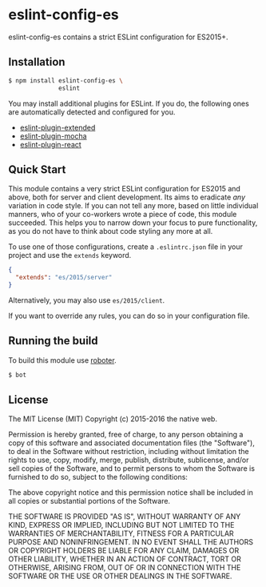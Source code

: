 # eslint-config-es

eslint-config-es contains a strict ESLint configuration for ES2015+.

## Installation

```bash
$ npm install eslint-config-es \
              eslint
```

You may install additional plugins for ESLint. If you do, the following ones are automatically detected and configured for you.

- [eslint-plugin-extended](https://www.npmjs.com/package/eslint-plugin-extended)
- [eslint-plugin-mocha](https://www.npmjs.com/package/eslint-plugin-mocha)
- [eslint-plugin-react](https://www.npmjs.com/package/eslint-plugin-react)

## Quick Start

This module contains a very strict ESLint configuration for ES2015 and above, both for server and client development. Its aims to eradicate *any* variation in code style. If you can not tell any more, based on little individual manners, who of your co-workers wrote a piece of code, this module succeeded. This helps you to narrow down your focus to pure functionality, as you do not have to think about code styling any more at all.

To use one of those configurations, create a `.eslintrc.json` file in your project and use the `extends` keyword.

```json
{
  "extends": "es/2015/server"
}
```

Alternatively, you may also use `es/2015/client`.

If you want to override any rules, you can do so in your configuration file.

## Running the build

To build this module use [roboter](https://www.npmjs.com/package/roboter).

```bash
$ bot
```

## License

The MIT License (MIT)
Copyright (c) 2015-2016 the native web.

Permission is hereby granted, free of charge, to any person obtaining a copy of this software and associated documentation files (the "Software"), to deal in the Software without restriction, including without limitation the rights to use, copy, modify, merge, publish, distribute, sublicense, and/or sell copies of the Software, and to permit persons to whom the Software is furnished to do so, subject to the following conditions:

The above copyright notice and this permission notice shall be included in all copies or substantial portions of the Software.

THE SOFTWARE IS PROVIDED "AS IS", WITHOUT WARRANTY OF ANY KIND, EXPRESS OR IMPLIED, INCLUDING BUT NOT LIMITED TO THE WARRANTIES OF MERCHANTABILITY, FITNESS FOR A PARTICULAR PURPOSE AND NONINFRINGEMENT. IN NO EVENT SHALL THE AUTHORS OR COPYRIGHT HOLDERS BE LIABLE FOR ANY CLAIM, DAMAGES OR OTHER LIABILITY, WHETHER IN AN ACTION OF CONTRACT, TORT OR OTHERWISE, ARISING FROM, OUT OF OR IN CONNECTION WITH THE SOFTWARE OR THE USE OR OTHER DEALINGS IN THE SOFTWARE.
